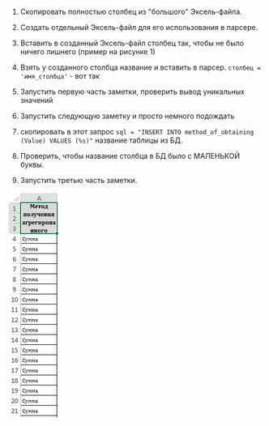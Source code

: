 1. Скопировать полностью столбец из "большого" Эксель-файла.

2. Создать отдельный Эксель-файл для его использования в парсере.

3. Вставить в созданный Эксель-файл столбец так, чтобы не было ничего лишнего (пример на рисунке 1)

4. Взять у созданного столбца название и вставить в парсер. 
`столбец = 'имя_столбца'` - вот так

5. Запустить первую часть заметки, проверить вывод уникальных значений

6. Запустить следующую заметку и просто немного подождать

7. скопировать в этот запрос ```sql = "INSERT INTO method_of_obtaining (Value) VALUES (%s)"``` название таблицы из БД.

8. Проверить, чтобы название столбца в БД было с МАЛЕНЬКОЙ буквы.

9. Запустить третью часть заметки.

![Рисунок 1](image.png)